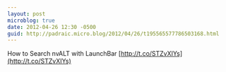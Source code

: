 ```yaml
---
layout: post
microblog: true
date: 2012-04-26 12:30 -0500
guid: http://padraic.micro.blog/2012/04/26/t195565577786503168.html
---
```

How to Search nvALT with LaunchBar [http://t.co/STZvXIYs](http://t.co/STZvXIYs)
